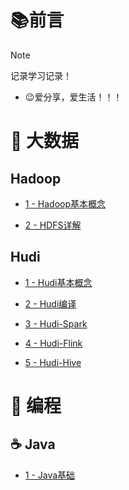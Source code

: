# 📚前言

> [!NOTE]
>
> 记录学习记录！

- 😉爱分享，爱生活！！！

# 📙 大数据

## Hadoop
- [1 - Hadoop基本概念](/hadoop/hadoop-consept-1.md)

- [2 - HDFS详解](/hadoop/hadoop-hdfs-2.md)

## Hudi

- [1 - Hudi基本概念](/hudi/hudi-consept-1.md)

- [2 - Hudi编译](/hudi/hudi-compile-2.md)

- [3 - Hudi-Spark](/hudi/hudi-spark-3.md)

- [4 - Hudi-Flink](/hudi/hudi-flink-4.md)

- [5 - Hudi-Hive](/hudi/hudi-hive-5.md)

<!--## 🍉 Spark-->

<!--## 🍋 Flink-->

<!--## 🥭 Hive-->

# 📗 编程

## ☕ Java

- [1 - Java基础](/java/java-basics-1.md)

<!--## ☁ Scala-->

<!--## 🐍 Python-->
